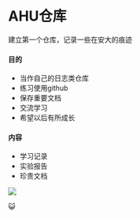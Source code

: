 # AHU仓库

建立第一个仓库，记录一些在安大的痕迹

#### 目的

- 当作自己的日志类仓库
- 练习使用github
- 保存重要文档
- 交流学习
- 希望以后有所成长

#### 内容

- 学习记录
- 实验报告
- 珍贵文档

![](https://timgsa.baidu.com/timg?image&quality=80&size=b9999_10000&sec=1540546372&di=55aadb80baf0c0dfab7e45f934631007&imgtype=jpg&er=1&src=http%3A%2F%2Fs15.sinaimg.cn%2Fbmiddle%2F49131f6645aaeaf43ca6e)

:smiley_cat:
